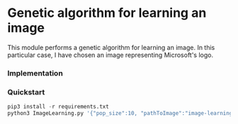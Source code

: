 # Genetic algorithm for learning an image

This module performs a genetic algorithm for learning an image.
In this particular case, I have chosen an image representing Microsoft's logo. 

### Implementation 

### Quickstart

```python
pip3 install -r requirements.txt
python3 ImageLearning.py '{"pop_size":10, "pathToImage":"image-learning/Microsoft.jpg", "max_gen":100000}'
```

